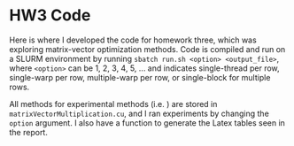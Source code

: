 # HW3 Code

Here is where I developed the code for homework three, which was exploring matrix-vector optimization methods. 
Code is compiled and run on a SLURM environment by running `sbatch run.sh <option> <output_file>`, where `<option>` can be 1, 2, 3, 4, 5, ... and indicates single-thread per row, single-warp per row, multiple-warp per row, or single-block for multiple rows.

All methods for experimental methods (i.e. ) are stored in `matrixVectorMultiplication.cu`, and I ran experiments by changing the `option` argument. 
I also have a function to generate the Latex tables seen in the report.
